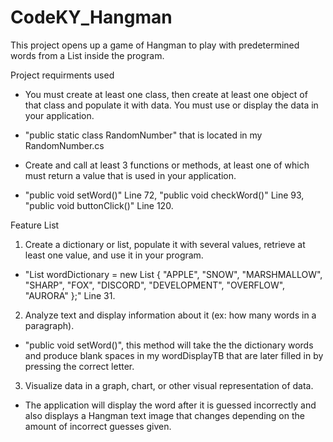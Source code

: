 # CodeKY_Hangman

This project opens up a game of Hangman to play with predetermined words from a List inside the program.

Project requirments used
- You must create at least one class, then create at least one object of that class and populate it with data. You must use or display the data in your application.
* "public static class RandomNumber" that is located in my RandomNumber.cs

- Create and call at least 3 functions or methods, at least one of which must return a value that is used in your application.
* "public void setWord()" Line 72, "public void checkWord()" Line 93, "public void buttonClick()" Line 120.

Feature List
1. Create a dictionary or list, populate it with several values, retrieve at least one value, and use it in your program.
* "List<String> wordDictionary = new List<string> { "APPLE", "SNOW", "MARSHMALLOW", "SHARP", "FOX", "DISCORD", "DEVELOPMENT", "OVERFLOW", "AURORA" };" Line 31.

2. Analyze text and display information about it (ex: how many words in a paragraph).
*  "public void setWord()", this method will take the the dictionary words and produce blank spaces in my wordDisplayTB that are later filled in by pressing the correct letter.

3. Visualize data in a graph, chart, or other visual representation of data.
* The application will display the word after it is guessed incorrectly and also displays a Hangman text image that changes depending on the amount of incorrect guesses given.
